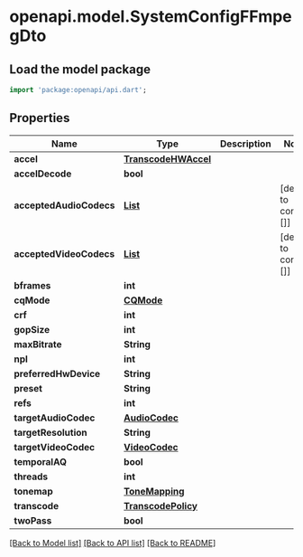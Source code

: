 # openapi.model.SystemConfigFFmpegDto

## Load the model package
```dart
import 'package:openapi/api.dart';
```

## Properties
Name | Type | Description | Notes
------------ | ------------- | ------------- | -------------
**accel** | [**TranscodeHWAccel**](TranscodeHWAccel.md) |  | 
**accelDecode** | **bool** |  | 
**acceptedAudioCodecs** | [**List<AudioCodec>**](AudioCodec.md) |  | [default to const []]
**acceptedVideoCodecs** | [**List<VideoCodec>**](VideoCodec.md) |  | [default to const []]
**bframes** | **int** |  | 
**cqMode** | [**CQMode**](CQMode.md) |  | 
**crf** | **int** |  | 
**gopSize** | **int** |  | 
**maxBitrate** | **String** |  | 
**npl** | **int** |  | 
**preferredHwDevice** | **String** |  | 
**preset** | **String** |  | 
**refs** | **int** |  | 
**targetAudioCodec** | [**AudioCodec**](AudioCodec.md) |  | 
**targetResolution** | **String** |  | 
**targetVideoCodec** | [**VideoCodec**](VideoCodec.md) |  | 
**temporalAQ** | **bool** |  | 
**threads** | **int** |  | 
**tonemap** | [**ToneMapping**](ToneMapping.md) |  | 
**transcode** | [**TranscodePolicy**](TranscodePolicy.md) |  | 
**twoPass** | **bool** |  | 

[[Back to Model list]](../README.md#documentation-for-models) [[Back to API list]](../README.md#documentation-for-api-endpoints) [[Back to README]](../README.md)


